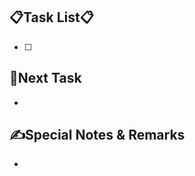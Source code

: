 <!-- PR title example: [Task1] Development environment setup -->

## 📋Task List📋
<!-- what did you do -->
- [ ]

## 📝Next Task
<!-- what are you going to do -->
- 

## ✍️Special Notes & Remarks
<!-- Things to know for the next task -->
- 
